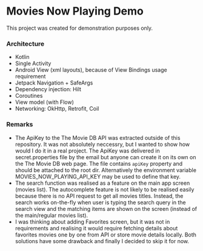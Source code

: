 # Movies Now Playing Demo

This project was created for demonstration purposes only.

### Architecture

-   Kotlin
-   Single Activity
-   Android View (xml layouts), because of View Bindings usage requirement
-   Jetpack Navigation + SafeArgs
-   Dependency injection: Hilt
-   Coroutines
-   View model (with Flow)
-   Networking: OkHttp, Retrofit, Coil

### Remarks

- The ApiKey to the The Movie DB API was extracted outside of this repository. It was not absolutely neccessry, but I wanted to show how would I do it in a real project. The ApiKey was delivered in secret.properties file by the email but anyone can create it on its own on the The Movie DB web page. The file contains `apiKey` property and should be attached to the root dir. Alternatively the environment variable MOVIES_NOW_PLAYING_API_KEY may be used to define that key.
- The search function was realised as a feature on the main app screen (movies list). The autocomplete feature is not likely to be realised easily because there is no API request to get all movies titles. Instead, the search works on-the-fly when user is typing the search query in the search view and the matching items are shown on the screen (instead of the main/regular movies list).
- I was thinking about adding Favorites screen, but it was not in requirements and realising it would require fetching details about favorites movies one by one from API or store movie details locally. Both solutions have some drawback and finally I decided to skip it for now.

